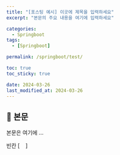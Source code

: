 ```yaml
---
title: "[포스팅 예시] 이곳에 제목을 입력하세요"
excerpt: "본문의 주요 내용을 여기에 입력하세요"

categories:
  - Springboot
tags:
  - [Springboot]

permalink: /springboot/test/

toc: true
toc_sticky: true

date: 2024-03-26
last_modified_at: 2024-03-26
---
```


## 🦥 본문

본문은 여기에 ...

빈칸 [&nbsp; &nbsp;  ]
